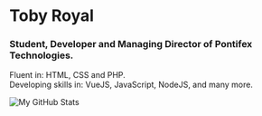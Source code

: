 # Toby Royal

### Student, Developer and Managing Director of Pontifex Technologies.

Fluent in: HTML, CSS and PHP. <br />
Developing skills in: VueJS, JavaScript, NodeJS, and many more.

![My GitHub Stats](https://github-readme-stats.vercel.app/api?username=TechRoyal&show_icons=true&hide_border=true)
